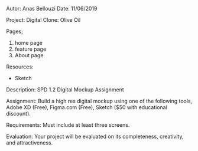 Autor: Anas Bellouzi
Date: 11/06/2019

Project: Digital Clone: Olive Oil

Pages;
  1. home page
  2. feature page
  3. About page

Resources:
  - Sketch

Description: SPD 1.2 Digital Mockup Assignment

Assignment: Build a high res digital mockup using one of the following tools, Adobe XD (Free), Figma.com (Free), Sketch ($50 with educational discount).

Requirements: Must include at least three screens.

Evaluation: Your project will be evaluated on its completeness, creativity, and attractiveness.
